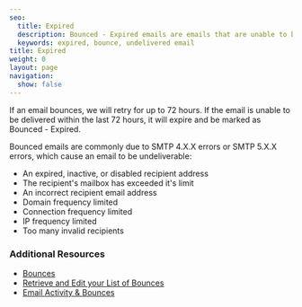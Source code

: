 ```yaml
---
seo:
  title: Expired
  description: Bounced - Expired emails are emails that are unable to be delivered within 72 hours.
  keywords: expired, bounce, undelivered email
title: Expired
weight: 0
layout: page
navigation:
  show: false
---
```


If an email bounces, we will retry for up to 72 hours. If the email is unable to be delivered within the last 72 hours, it will expire and be marked as Bounced - Expired.

Bounced emails are commonly due to SMTP 4.X.X errors or SMTP 5.X.X errors, which cause an email to be undeliverable:

* An expired, inactive, or disabled recipient address
* The recipient's mailbox has exceeded it's limit
* An incorrect recipient email address
* Domain frequency limited
* Connection frequency limited
* IP frequency limited
* Too many invalid recipients

 ### 	Additional Resources

* [Bounces]({{root_url}}/glossary/bounces/)
* [Retrieve and Edit your List of Bounces]({{root_url}}/API_Reference/Web_API/bounces.html)
* [Email Activity & Bounces]({{root_url}}/ui/analytics-and-reporting/email-activity-feed/)
